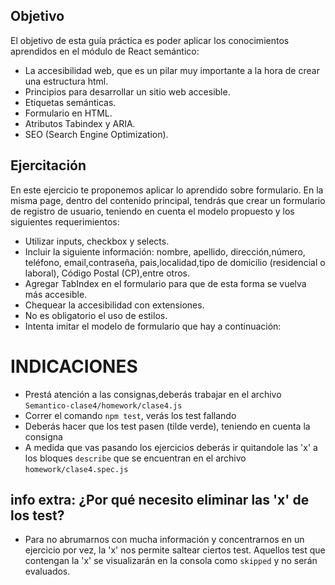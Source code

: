 ## Objetivo
El objetivo de esta guía práctica es poder aplicar los conocimientos aprendidos en el módulo de React semántico:
- La accesibilidad web, que es un pilar muy importante a la hora de crear una estructura html.
- Principios para desarrollar un sitio web accesible.
- Etiquetas semánticas.
- Formulario en HTML.
- Atributos Tabindex y ARIA.
- SEO (Search Engine Optimization).

## Ejercitación
En este ejercicio te proponemos aplicar lo aprendido sobre formulario. En la misma page, dentro del contenido principal, tendrás que crear un formulario de registro de usuario, teniendo en cuenta el modelo propuesto y los siguientes requerimientos:
- Utilizar inputs, checkbox y selects.
- Incluir la siguiente información: nombre, apellido, dirección,número, teléfono, email,contraseña, pais,localidad,tipo de domicilio (residencial o laboral), Código Postal (CP),entre otros.
- Agregar TabIndex en el formulario para que de esta forma se vuelva más accesible.
- Chequear la accesibilidad con extensiones.
- No es obligatorio el uso de estilos.
- Intenta imitar el modelo de formulario que hay a continuación:


# INDICACIONES

- Prestá atención a las consignas,deberás trabajar en el archivo `Semantico-clase4/homework/clase4.js`
- Correr el comando `npm test`, verás los test fallando
- Deberás hacer que los test pasen (tilde verde), teniendo en cuenta la consigna
- A medida que vas pasando los ejercicios deberás ir quitandole las 'x' a los bloques `describe` que se encuentran en el archivo `homework/clase4.spec.js`

## info extra: ¿Por qué necesito eliminar las 'x' de los test?
- Para no abrumarnos con mucha información y concentrarnos en un ejercicio por vez, la 'x' nos permite saltear ciertos test. Aquellos test que contengan la 'x' se visualizarán en la consola como `skipped` y no serán evaluados.
